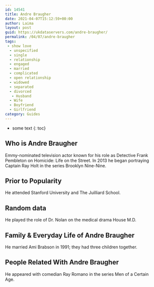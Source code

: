 ```yaml
---
id: 14541
title: Andre Braugher
date: 2021-04-07T15:12:59+00:00
author: Laima
layout: post
guid: https://ukdataservers.com/andre-braugher/
permalink: /04/07/andre-braugher
tags:
 - show love
  - unspecified
  - single
  - relationship
  - engaged
  - married
  - complicated
  - open relationship
  - widowed
  - separated
  - divorced
   - Husband
  - Wife
  - Boyfriend
  - Girlfriend
category: Guides
---
```


* some text
{: toc}


## Who is Andre Braugher
                  
                  
                  
Emmy-nominated television actor known for his role as Detective Frank Pembleton on Homicide: Life on the Street. In 2013 he began portraying Captain Ray Holt in the series Brooklyn Nine-Nine.
                  
              
            
              
            
                
                
                
## Prior to Popularity
                  
                  
                  
He attended Stanford University and The Juilliard School.
                  
              
            
              
            
                
                
                
## Random data
                  
                  
                  
He played the role of Dr. Nolan on the medical drama House M.D.
                  
              
            
              
            
                
                
                
## Family & Everyday Life of Andre Braugher
                  
                  
                  
He married Ami Brabson in 1991; they had three children together.
                  
              
            
              
            
                
                
                
## People Related With Andre Braugher
                  
                  
                  
He appeared with comedian Ray Romano in the series Men of a Certain Age.
                  
              
            
              
            
                
              
            
              
              
            
            
              
            
          
          
          